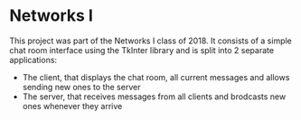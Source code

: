 # Networks I

This project was part of the Networks I class of 2018. It consists of a simple chat room interface using the TkInter library and is split into 2 separate applications: 
 - The client, that displays the chat room, all current messages and allows sending new ones to the server
 - The server, that receives messages from all clients and brodcasts new ones whenever they arrive
